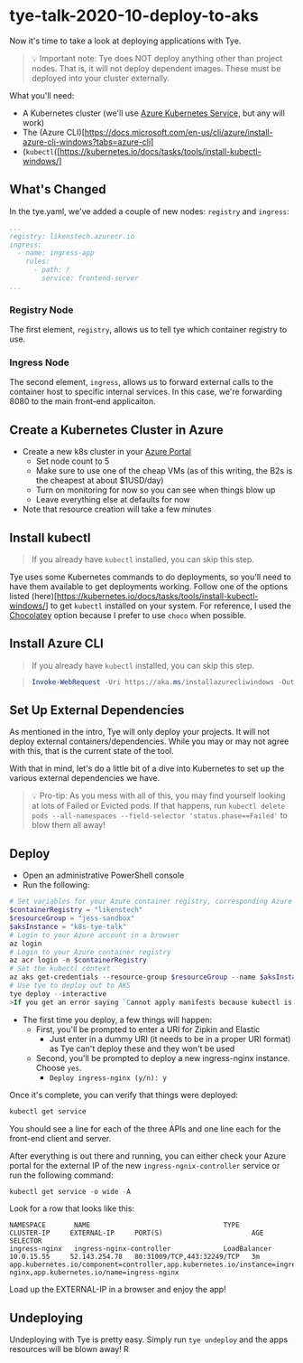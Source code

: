 
# tye-talk-2020-10-deploy-to-aks
Now it's time to take a look at deploying applications with Tye.

> :bulb: Important note: Tye does NOT deploy anything other than project nodes.  That is, it will not deploy dependent images.  These must be deployed into your cluster externally.

What you'll need:
* A Kubernetes cluster (we'll use [Azure Kubernetes Service](https://azure.microsoft.com/en-us/topic/what-is-kubernetes/), but any will work)
* The (Azure CLI)[https://docs.microsoft.com/en-us/cli/azure/install-azure-cli-windows?tabs=azure-cli]
* (`kubectl`([https://kubernetes.io/docs/tasks/tools/install-kubectl-windows/]

## What's Changed
In the tye.yaml, we've added a couple of new nodes: `registry` and `ingress`:
```yaml
...
registry: likenstech.azurecr.io
ingress:
  - name: ingress-app
    rules:
      - path: /
        service: frontend-server
...
```

### Registry Node
The first element, `registry`, allows us to tell tye which container registry to use.

### Ingress Node
The second element, `ingress`, allows us to forward external calls to the container host to specific internal services.  In this case, we're forwarding 8080 to the main front-end applicaiton.

## Create a Kubernetes Cluster in Azure
* Create a new k8s cluster in your [Azure Portal](https://portal.azure.com)
  * Set node count to 5
  * Make sure to use one of the cheap VMs (as of this writing, the B2s is the cheapest at about $1USD/day)
  * Turn on monitoring for now so you can see when things blow up
  * Leave everything else at defaults for now
* Note that resource creation will take a few minutes

## Install kubectl
>If you already have `kubectl` installed, you can skip this step.

Tye uses some Kubernetes commands to do deployments, so you'll need to have them available to get deployments working.
Follow one of the options listed (here)[https://kubernetes.io/docs/tasks/tools/install-kubectl-windows/] to get `kubectl` installed on your system.  For reference, I used the [Chocolatey](https://chocolatey.org) option because I prefer to use `choco` when possible.

## Install Azure CLI
>If you already have `kubectl` installed, you can skip this step.

>```powershell
>Invoke-WebRequest -Uri https://aka.ms/installazurecliwindows -OutFile .\AzureCLI.msi; Start-Process msiexec.exe -Wait -ArgumentList '/I AzureCLI.msi /quiet'; rm .\AzureCLI.msi
>```

## Set Up External Dependencies
As mentioned in the intro, Tye will only deploy your projects.  It will not deploy external containers/dependencies.  While you may or may not agree with this, that is the current state of the tool.

With that in mind, let's do a little bit of a dive into Kubernetes to set up the various external dependencies we have.

> :bulb: Pro-tip: As you mess with all of this, you may find yourself looking at lots of Failed or Evicted pods.  If that happens, run `kubectl delete pods --all-namespaces --field-selector 'status.phase==Failed'` to blow them all away!

## Deploy
* Open an administrative PowerShell console
* Run the following:
```powershell
# Set variables for your Azure container registry, corresponding Azure resource group, and AKS instance
$containerRegistry = "likenstech"
$resourceGroup = "jess-sandbox"
$aksInstance = "k8s-tye-talk"
# Login to your Azure account in a browser
az login 
# Login to your Azure container registry
az acr login -n $containerRegistry
# Set the kubectl context
az aks get-credentials --resource-group $resourceGroup --name $aksInstance
# Use tye to deploy out to AKS
tye deploy --interactive
>If you get an error saying `Cannot apply manifests because kubectl is not installed.`, please follow the steps above to install `kubectl`.
```
* The first time you deploy, a few things will happen:
  * First, you'll be prompted to enter a URI for Zipkin and Elastic
    * Just enter in a dummy URI (it needs to be in a proper URI format) as Tye can't deploy these and they won't be used
  * Second, you'll be prompted to deploy a new ingress-nginx instance.  Choose `yes`.
    * `Deploy ingress-nginx (y/n): y`

Once it's complete, you can verify that things were deployed:
```powershell
kubectl get service
```

You should see a line for each of the three APIs and one line each for the front-end client and server.

After everything is out there and running, you can either check your Azure portal for the external IP of the new `ingress-ngnix-controller` service or run the following command:
```powershell
kubectl get service -o wide -A
```

Look for a row that looks like this:

```text
NAMESPACE       NAME                                 TYPE           CLUSTER-IP     EXTERNAL-IP     PORT(S)                      AGE     SELECTOR
ingress-nginx   ingress-nginx-controller             LoadBalancer   10.0.15.55     52.143.254.78   80:31009/TCP,443:32249/TCP   3m      app.kubernetes.io/component=controller,app.kubernetes.io/instance=ingress-nginx,app.kubernetes.io/name=ingress-nginx
```

Load up the EXTERNAL-IP in a browser and enjoy the app!

## Undeploying
Undeploying with Tye is pretty easy.  Simply run `tye undeploy` and the apps resources will be blown away!  R